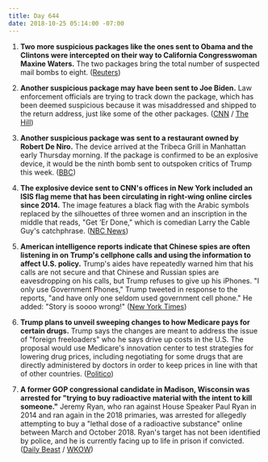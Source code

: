 ```yaml
---
title: Day 644
date: 2018-10-25 05:14:00 -07:00
---
```


1. **Two more suspicious packages like the ones sent to Obama and the Clintons were intercepted on their way to California Congresswoman Maxine Waters.** The two packages bring the total number of suspected mail bombs to eight. ([Reuters](https://www.reuters.com/article/us-usa-packages-waters/fbi-confirms-two-more-suspicious-packages-addressed-to-california-congresswoman-idUSKCN1MZ06P))

2. **Another suspicious package may have been sent to Joe Biden.** Law enforcement officials are trying to track down the package, which has been deemed suspicious because it was misaddressed and shipped to the return address, just like some of the other packages. ([CNN](https://www.cnn.com/2018/10/25/politics/bombs-suspicious-packages-what-we-know/index.html) / [The Hill](https://thehill.com/policy/national-security/413061-law-enforcement-looking-into-potentially-suspicious-package))

3. **Another suspicious package was sent to a restaurant owned by Robert De Niro.** The device arrived at the Tribeca Grill in Manhattan early Thursday morning. If the package is confirmed to be an explosive device, it would be the ninth bomb sent to outspoken critics of Trump this week. ([BBC](https://www.bbc.com/news/world-us-canada-45975447)) 

4. **The explosive device sent to CNN's offices in New York included an ISIS flag meme that has been circulating in right-wing online circles since 2014.** The image features a black flag with the Arabic symbols replaced by the silhouettes of three women and an inscription in the middle that reads, "Get ‘Er Done," which is comedian Larry the Cable Guy's catchphrase.  ([NBC News](https://www.nbcnews.com/news/us-news/explosive-device-sent-cnn-featured-parody-isis-flag-get-er-n924166))

5. **American intelligence reports indicate that Chinese spies are often listening in on Trump's cellphone calls and using the information to affect U.S. policy.** Trump's aides have repeatedly warned him that his calls are not secure and that Chinese and Russian spies are eavesdropping on his calls, but Trump refuses to give up his iPhones. "I only use Government Phones," Trump tweeted in response to the reports, "and have only one seldom used government cell phone." He added: "Story is soooo wrong!" ([New York Times](https://www.nytimes.com/2018/10/24/us/politics/trump-phone-security.html))

6. **Trump plans to unveil sweeping changes to how Medicare pays for certain drugs.** Trump says the changes are meant to address the issue of "foreign freeloaders" who he says drive up costs in the U.S. The proposal would use Medicare's innovation center to test strategies for lowering drug prices, including negotiating for some drugs that are directly administered by doctors in order to keep prices in line with that of other countries. ([Politico](https://www.politico.com/story/2018/10/25/trump-medicare-drug-prices-plan-888607))

7. **A former GOP congressional candidate in Madison, Wisconsin was arrested for "trying to buy radioactive material with the intent to kill someone."** Jeremy Ryan, who ran against House Speaker Paul Ryan in 2014 and ran again in the 2018 primaries, was arrested for allegedly attempting to buy a "lethal dose of a radioactive substance" online between March and October 2018. Ryan's target has not been identified by police, and he is currently facing up to life in prison if convicted. ([Daily Beast](https://www.thedailybeast.com/former-gop-candidate-arrested-for-attempting-to-kill-with-radioactive-material) / [WKOW](https://wkow.com/news/top-stories/2018/10/24/fbi-town-of-madison-man-tried-to-buy-radioactive-material-in-order-to-kill-someone/))